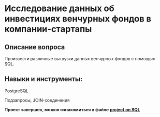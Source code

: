# Исследование данных об инвестициях венчурных фондов в компании-стартапы

## Описание вопроса
Произвести различные выгрузки данных венчурных фондов с помощью SQL.

## Навыки и инструменты:
PostgreSQL

Подзапросы, JOIN-соединения

**Проект завершен, можно ознакомиться в файле [project on SQL](https://github.com/VeniaminSh/Practicum_Projects/blob/main/Project%206%20(SQL)%20-%20Исследование%20данных%20об%20инвестициях%20венчурных%20фондов%20в%20компании-стартапы/project%20on%20SQL.ipynb)**
